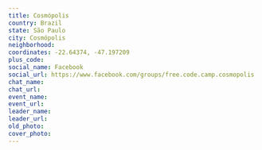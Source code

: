 ```yaml
---
title: Cosmópolis
country: Brazil
state: São Paulo
city: Cosmópolis
neighborhood: 
coordinates: -22.64374, -47.197209
plus_code:
social_name: Facebook
social_url: https://www.facebook.com/groups/free.code.camp.cosmopolis
chat_name:
chat_url:
event_name:
event_url:
leader_name:
leader_url:
old_photo: 
cover_photo:
---
```

